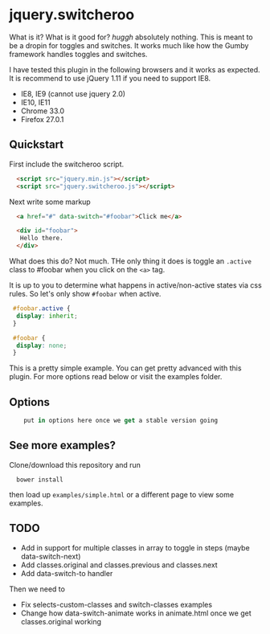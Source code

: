 # jquery.switcheroo

What is it? What is it good for? *huggh* absolutely nothing. This is meant to be a dropin for toggles and switches. It works much like how the Gumby framework handles toggles and switches.

I have tested this plugin in the following browsers and it works as expected. It is recommend to use jQuery 1.11 if you need to support IE8.

- IE8, IE9 (cannot use jquery 2.0)
- IE10, IE11
- Chrome 33.0
- Firefox 27.0.1

## Quickstart

First include the switcheroo script.

```html
  <script src="jquery.min.js"></script>
  <script src="jquery.switcheroo.js"></script>
```

Next write some markup

```html
  <a href="#" data-switch="#foobar">Click me</a>

  <div id="foobar">
   Hello there.
  </div>
```

What does this do? Not much. THe only thing it does is toggle an `.active` class to #foobar when you click on the `<a>` tag.

It is up to you to determine what happens in active/non-active states via css rules. So let's only show `#foobar` when active.

```css
 #foobar.active {
  display: inherit;
 }

 #foobar {
  display: none;
 }
```

This is a pretty simple example. You can get pretty advanced with this plugin. For more options read below or visit the examples folder.

## Options

```js
	put in options here once we get a stable version going
```

## See more examples?

Clone/download this repository and run

```
  bower install
```

then load up `examples/simple.html` or a different page to view some examples.

## TODO

- Add in support for multiple classes in array to toggle in steps (maybe data-switch-next)
- Add classes.original and classes.previous and classes.next
- Add data-switch-to handler

Then we need to

- Fix selects-custom-classes and switch-classes examples
- Change how data-switch-animate works in animate.html once we get classes.original working


